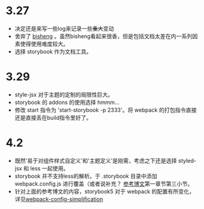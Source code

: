 # 3.27

- 决定还是来写一些log来记录一些~~重大~~变动
- 舍弃了 [bisheng](https://github.com/benjycui/bisheng) 。虽然bisheng看起来很香，但是包括文档太差在内一系列因素使得使用难度较大。
- 选择 storybook 作为文档工具。

# 3.29

- style-jsx 对于主题的定制的局限性巨大。
- storybook 的 addons 的使用选择 hmmm...
- 修改 start 指令为 'start-storybook -p 2333'。将 webpack 的打包指令直接还是直接丢在build指令里好了。

# 4.2

- 既然'易于对组件样式自定义'和'主题定义'是刚需，考虑之下还是选择 styled-jsx 和 less 一起使用。
- storybook 并不支持less的解析。于 .storybook 目录中添加 webpack.config.js 进行覆盖（或者说补充？  [参考博文](https://zhuanlan.zhihu.com/p/59766117)第一章节第三小节。
- 针对上面的参考博文的内容，storybook5 对于 webpack 的配置有所变化，详见[webpack-config-simplification](https://github.com/storybookjs/storybook/blob/next/MIGRATION.md#webpack-config-simplification)  
